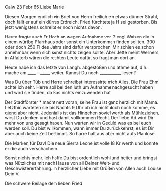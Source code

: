 Calw 23 Febr 65
Liebe Marie

Diesen Morgen endlich ein Brief von Herm freilich ein etwas dünner Strahl, doch fällt er auf ein dürres Erdreich. Fried fürchtete ja H sei gestorben. Bis jetzt wenigstens schreibt er noch nichts davon.

Heute fragte auch Fr Hoch an wegen Aufnahme von 2 engl Waisen die in einem würtbg Pfarrhaus oder sonst ein Unterkommen finden sollten. 300 oder doch 250 Fl des Jahrs sind dafür versprochen. Mir schien es schon annehmbar wenn sich sonst nichts zeigen sollte. Aber Jette meint Werners in Affalterb wären die rechten Leute dafür, so fragt man dort an.

Heute habe ich das letzte von Langh. abgestoßen und athme auf, d.h. mache am ____ - _____ weiter. Kannst Du noch ___________ lesen?


Was Du über Tüb und Herre schreibst interessirte mich Alles. Die Frau Ehm achte ich sehr. Herre soll bei den luth um Aufnahme nachgesucht haben und wird sie finden, da Bas nichts einzuwenden hat

Der Stadtförster <Sigel>* macht nett voran, seine Frau ist ganz herzlich mit Mama. Letzthin warteten sie bis Nachts 9 Uhr ob ich nicht doch noch komme, es gieng aber nicht. Jedenfalls ist das Hingehen soviel werth als Mühleziehen, wirst Du denken und hast damit vollkommen Recht. 
Der liebe Ad wird Dir mehr von uns gesagt haben. Nun warten wir in Geduld was es bei euch werden soll. Du bist willkommen, wann immer Du zurückkehrst, es ist Dir aber auch keine Zeit bestimmt. So harre halt aus aber nicht aufs Planlose.

Die Marken für Dav! Die neue Sierra Leone ist volle 18 Kr werth und könnte er die auch verschachern.

Sonst nichts mehr. Ich hoffe Du bist ordentlich wohl und heiter und bringst was Nützliches mit nach Hause von all Deiner Welt- und Geschwistererfahrung. In herzlicher Liebe mit Grüßen von Allen auch Louise
 Dein V.

Die schwere Beilage dem lieben Fried
